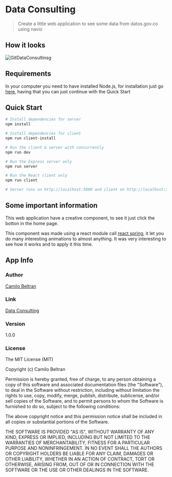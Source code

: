 # Data Consulting

> Create a little web application to see some data from datos.gov.co using navio

## How it looks

![GitDataConsultinsg](https://raw.githubusercontent.com/cabeltran10/datosConsulting/master/img/SreenShotGif.gif)

## Requirements

In your computer you need to have installed Node.js, for installation just go [here](https://nodejs.org/es/), having that you can just continue with the Quick Start

## Quick Start

```bash
# Install dependencies for server
npm install

# Install dependencies for client
npm run client-install

# Run the client & server with concurrently
npm run dev

# Run the Express server only
npm run server

# Run the React client only
npm run client

# Server runs on http://localhost:5000 and client on http://localhost:3000
```

## Some important information

This web application have a creative component, to see it just click the botton in the home page.

This component was made using a react module call [react spring](https://www.react-spring.io/), it let you do many interesting animations to almost anything. It was very interesting to see how it works and to apply it this time.

## App Info

### Author

[Camilo Beltran](https://cabeltran10.github.io/homepagecamilobeltran/)

### Link

[Data Consulting](https://data-consulting-web-dev.herokuapp.com/)

### Version

1.0.0

### License

The MIT License (MIT)

Copyright (c) Camilo Beltran

Permission is hereby granted, free of charge, to any person obtaining a copy of this software and associated documentation files (the "Software"), to deal in the Software without restriction, including without limitation the rights to use, copy, modify, merge, publish, distribute, sublicense, and/or sell copies of the Software, and to permit persons to whom the Software is furnished to do so, subject to the following conditions:

The above copyright notice and this permission notice shall be included in all copies or substantial portions of the Software.

THE SOFTWARE IS PROVIDED "AS IS", WITHOUT WARRANTY OF ANY KIND, EXPRESS OR IMPLIED, INCLUDING BUT NOT LIMITED TO THE WARRANTIES OF MERCHANTABILITY, FITNESS FOR A PARTICULAR PURPOSE AND NONINFRINGEMENT. IN NO EVENT SHALL THE AUTHORS OR COPYRIGHT HOLDERS BE LIABLE FOR ANY CLAIM, DAMAGES OR OTHER LIABILITY, WHETHER IN AN ACTION OF CONTRACT, TORT OR OTHERWISE, ARISING FROM, OUT OF OR IN CONNECTION WITH THE SOFTWARE OR THE USE OR OTHER DEALINGS IN THE SOFTWARE.
